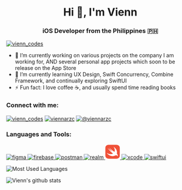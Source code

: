 

<h1 align="center">Hi 👋, I'm Vienn</h1>
<h3 align="center">iOS Developer from the Philippines 🇵🇭</h3>

<p align="left"> <a href="https://twitter.com/vienn_codes" target="blank"><img src="https://img.shields.io/twitter/follow/vienn_codes?logo=twitter&style=for-the-badge" alt="vienn_codes" /></a> </p>


- 🔭 I’m currently working on various projects on the company I am working for, AND several personal app projects which soon to be release on the App Store
- 🌱 I’m currently learning UX Design, Swift Concurrency, Combine Framework, and continually exploring SwiftUI
- ⚡ Fun fact: I love coffee ☕️, and usually spend time reading books

<h3 align="left">Connect with me:</h3>
<p align="left">
<a href="https://twitter.com/vienn_codes" target="blank"><img align="center" src="https://raw.githubusercontent.com/rahuldkjain/github-profile-readme-generator/master/src/images/icons/Social/twitter.svg" alt="vienn_codes" height="30" width="40" /></a>
<a href="https://linkedin.com/in/viennarzc" target="blank"><img align="center" src="https://raw.githubusercontent.com/rahuldkjain/github-profile-readme-generator/master/src/images/icons/Social/linked-in-alt.svg" alt="viennarzc" height="30" width="40" /></a>
<a href="https://medium.com/@viennarzc" target="blank"><img align="center" src="https://raw.githubusercontent.com/rahuldkjain/github-profile-readme-generator/master/src/images/icons/Social/medium.svg" alt="@viennarzc" height="30" width="40" /></a>
</p>

<h3 align="left">Languages and Tools:</h3>
<p align="left"> 
  <a href="https://www.figma.com/" target="_blank" rel="noreferrer"> <img src="https://www.vectorlogo.zone/logos/figma/figma-icon.svg" alt="figma" width="40" height="40"/> </a> 
  <a href="https://firebase.google.com/" target="_blank" rel="noreferrer"> <img src="https://www.vectorlogo.zone/logos/firebase/firebase-icon.svg" alt="firebase" width="40" height="40"/> </a> 
  <a href="https://postman.com" target="_blank" rel="noreferrer"> <img src="https://www.vectorlogo.zone/logos/getpostman/getpostman-icon.svg" alt="postman" width="40" height="40"/> </a> <a href="https://realm.io/" target="_blank" rel="noreferrer"> <img src="https://raw.githubusercontent.com/bestofjs/bestofjs-webui/8665e8c267a0215f3159df28b33c365198101df5/public/logos/realm.svg" alt="realm" width="40" height="40"/> </a>
  <a href="https://developer.apple.com/swift/" target="_blank" rel="noreferrer"> <img src="https://raw.githubusercontent.com/devicons/devicon/master/icons/swift/swift-original.svg" alt="swift" width="40" height="40"/> </a>
   <a href="https://developer.apple.com/xcode/" target="_blank" rel="noreferrer"> <img src="https://developer.apple.com/assets/elements/icons/xcode-12/xcode-12-96x96_2x.png" alt="xcode" width="40" height="40"/> </a> <a href="https://developer.apple.com/xcode/swiftui/" target="_blank" rel="noreferrer"> <img src="https://developer.apple.com/assets/elements/icons/swiftui/swiftui-96x96_2x.png" alt="swiftui" width="40" height="40"/> </a> </p>
  

![Most Used Languages](https://github-readme-stats.vercel.app/api/top-langs?username=viennarzc&show_icons=true&locale=en&layout=compact)

![Vienn's github stats](https://github-readme-stats.vercel.app/api?username=viennarzc&theme=default&show_icons=true)

